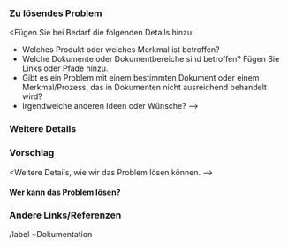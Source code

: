 <!--

* Verwenden Sie diese Problemvorlage, um neue Dokumente vorzuschlagen oder bestehende Dokumente zu aktualisieren.
  Hinweis: Die Dokumentenarbeit im Rahmen der Feature-Entwicklung wird in der Vorlage Feature Request behandelt.


* Informationen zum Inhalt und Prozess der Dokumentation finden Sie unter
     https://docs.gitlab.com/ee/development/documentation/ -->

### Zu lösendes Problem

<Fügen Sie bei Bedarf die folgenden Details hinzu:
* Welches Produkt oder welches Merkmal ist betroffen?
* Welche Dokumente oder Dokumentbereiche sind betroffen? Fügen Sie Links oder Pfade hinzu.
* Gibt es ein Problem mit einem bestimmten Dokument oder einem Merkmal/Prozess, das in Dokumenten nicht ausreichend behandelt wird?
* Irgendwelche anderen Ideen oder Wünsche?
-->

### Weitere Details

<!--
* Irgendwelche Konzepte, Verfahren, Referenzinformationen, die wir hinzufügen könnten, um die erfolgreiche Nutzung von DataColorado zu erleichtern?
* Fügen Sie Anwendungsfälle, Vorteile und/oder Ziele für diese Arbeit hinzu.
* Wenn Sie Inhalte hinzufügen: Für welche Zielgruppe ist es gedacht? (Welche Rollen und Szenarien?)
  Für Ideen siehe personas unter TODO
-->

### Vorschlag

<Weitere Details, wie wir das Problem lösen können. -->

#### Wer kann das Problem lösen?

<!-- Was ist, wenn besondere Fachkenntnisse erforderlich sind, um dieses Problem zu lösen? -->

### Andere Links/Referenzen

<!-- Z.B. verwandte GitLab-Probleme/MRs -->

/label ~Dokumentation
